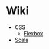 # Wiki
<ul>
  <li>CSS
    <ul>
      <li><a href="https://github.com/sundicide/Wiki/blob/main/CSS/Flexbox/README.md">Flexbox</a></li>
    </ul>
  </li>
  <li><a href="https://github.com/sundicide/Wiki/blob/main/CSS/Flexbox/README.md">Scala</a></li>
</ul>
